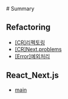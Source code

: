 ‌# Summary​

## Refactoring

- [[CR]리펙토링](Refactoring/[CR]리펙토링.md)
- [[CR]Next.problems](Refactoring/[CR]Next.problems.md)
- [[Error]예외처리](Refactoring/[Error]예외처리.md)

## React_Next.js

- [main](React_Next.js/README.md)
